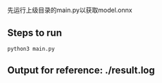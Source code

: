 #

先运行上级目录的main.py以获取model.onnx

## Steps to run

```shell
python3 main.py
```

## Output for reference: ./result.log
